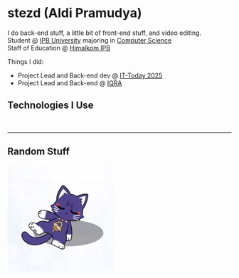 # stezd (Aldi Pramudya)

I do back-end stuff, a little bit of front-end stuff, and video editing.\
Student @ [IPB University](https://ipb.ac.id) majoring in [Computer Science](https://ipb.ac.id)\
Staff of Education @ [Himalkom IPB](https://github.com/HimalkomIPB)

Things I did:
- Project Lead and Back-end dev @ [IT-Today 2025](https://github.com/pusdatin-ittoday/ittod-web-api)
- Project Lead and Back-end @ [IQRA](https://github.com/dev-IQRA/iqra-backend)

## Technologies I Use
<p style="text-align: center;">
  <a href="https://skillicons.dev">
    <img src="https://skillicons.dev/icons?i=nodejs,prisma,postgresql,mysql,docker,postman,react,tailwind,vite,latex,pr,ae"  alt=""/>
  </a>
</p>

---
## Random Stuff
<p>
<img src=https://raw.githubusercontent.com/stezd/stezd/refs/heads/main/public/scarameow-breakdance.gif height=240 alt=KucingBreakdens />
</p>